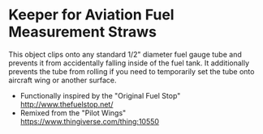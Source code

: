 Keeper for Aviation Fuel Measurement Straws
===========================================

This object clips onto any standard 1/2" diameter fuel gauge tube and prevents it from accidentally falling inside of the fuel tank. It additionally prevents the tube from rolling if you need to temporarily set the tube onto aircraft wing or another surface.

* Functionally inspired by the "Original Fuel Stop" http://www.thefuelstop.net/
* Remixed from the "Pilot Wings" https://www.thingiverse.com/thing:10550

